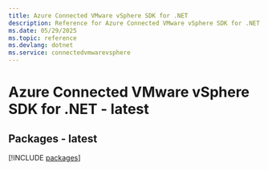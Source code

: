 ```yaml
---
title: Azure Connected VMware vSphere SDK for .NET
description: Reference for Azure Connected VMware vSphere SDK for .NET
ms.date: 05/29/2025
ms.topic: reference
ms.devlang: dotnet
ms.service: connectedvmwarevsphere
---
```

# Azure Connected VMware vSphere SDK for .NET - latest
## Packages - latest
[!INCLUDE [packages](connected-vmware-vsphere-index.md)]